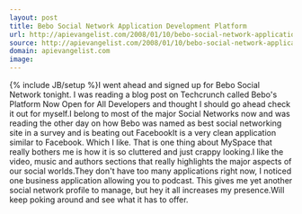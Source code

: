 ```yaml
---
layout: post
title: Bebo Social Network Application Development Platform
url: http://apievangelist.com/2008/01/10/bebo-social-network-application-development-platform/
source: http://apievangelist.com/2008/01/10/bebo-social-network-application-development-platform/
domain: apievangelist.com
image: 
---
```

{% include JB/setup %}I went ahead and signed up for Bebo Social Network tonight.  I was reading a blog post on Techcrunch called Bebo's Platform Now Open for All Developers and thought I should go ahead check it out for myself.I belong to most of the major Social Networks now and was reading the other day on how Bebo was named as best social networking site in a survey and is beating out FacebookIt is a very clean application similar to Facebook.  Which I like.  That is one thing about MySpace that really bothers me is how it is so cluttered and just crappy looking.I like the video, music and authors sections that really highlights the major aspects of our social worlds.They don't have too many applications right now, I noticed one business application allowing you to podcast. This gives me yet another social network profile to manage, but hey it all increases my presence.Will keep poking around and see what it has to offer.